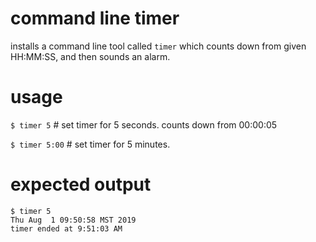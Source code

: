# command line timer  
  
installs a command line tool called `timer` which counts down from given HH:MM:SS, and then sounds an alarm.   
  
# usage   
  
`$ timer 5` # set timer for 5 seconds. counts down from 00:00:05  
  
`$ timer 5:00` # set timer for 5 minutes.  
  
# expected output  
  
```  
$ timer 5  
Thu Aug  1 09:50:58 MST 2019  
timer ended at 9:51:03 AM  
```  
